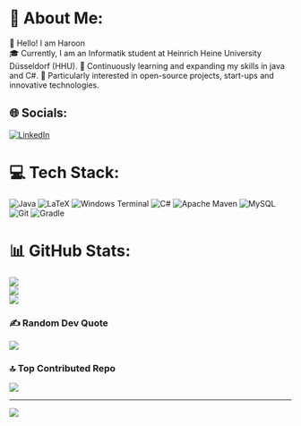 # 💫 About Me:
👋 Hello! I am Haroon<br>
🎓 Currently, I am an Informatik student at Heinrich Heine University Düsseldorf (HHU).
🌱 Continuously learning and expanding my skills in java and C#.
🚀 Particularly interested in open-source projects, start-ups and innovative technologies.


## 🌐 Socials:
[![LinkedIn](https://img.shields.io/badge/LinkedIn-%230077B5.svg?logo=linkedin&logoColor=white)](https://linkedin.com/in/aa-haroon)

# 💻 Tech Stack:
![Java](https://img.shields.io/badge/java-%23ED8B00.svg?style=plastic&logo=openjdk&logoColor=white) ![LaTeX](https://img.shields.io/badge/latex-%23008080.svg?style=plastic&logo=latex&logoColor=white) ![Windows Terminal](https://img.shields.io/badge/Windows%20Terminal-%234D4D4D.svg?style=plastic&logo=windows-terminal&logoColor=white) ![C#](https://img.shields.io/badge/c%23-%23239120.svg?style=plastic&logo=csharp&logoColor=white) ![Apache Maven](https://img.shields.io/badge/Apache%20Maven-C71A36?style=plastic&logo=Apache%20Maven&logoColor=white) ![MySQL](https://img.shields.io/badge/mysql-4479A1.svg?style=plastic&logo=mysql&logoColor=white) ![Git](https://img.shields.io/badge/git-%23F05033.svg?style=plastic&logo=git&logoColor=white) ![Gradle](https://img.shields.io/badge/Gradle-02303A.svg?style=plastic&logo=Gradle&logoColor=white)
# 📊 GitHub Stats:
![](https://github-readme-stats.vercel.app/api?username=Haroon2512&theme=dark&hide_border=false&include_all_commits=false&count_private=false)<br/>
![](https://github-readme-streak-stats.herokuapp.com/?user=Haroon2512&theme=dark&hide_border=false)<br/>
![](https://github-readme-stats.vercel.app/api/top-langs/?username=Haroon2512&theme=dark&hide_border=false&include_all_commits=false&count_private=false&layout=compact)

### ✍️ Random Dev Quote
![](https://quotes-github-readme.vercel.app/api?type=horizontal&theme=radical)

### 🔝 Top Contributed Repo
![](https://github-contributor-stats.vercel.app/api?username=Haroon2512&limit=5&theme=dark&combine_all_yearly_contributions=true)

---
[![](https://visitcount.itsvg.in/api?id=Haroon2512&icon=2&color=0)](https://visitcount.itsvg.in)

<!-- Proudly created with GPRM ( https://gprm.itsvg.in ) -->
